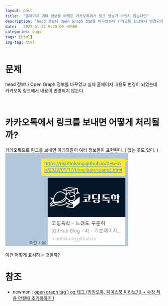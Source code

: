 ```yaml
---
layout: post
title:  "홈페이지 메타 정보를 바꿔도 카카오톡에서 링크 정보가 바뀌지 않는다면"
description: "head 정보나 Open Graph 정보를 바꾸었는데 카카오톡 링크에서 변경되지 않는다면"
date:   2022-01-21 9:20:00 +0900
categories: bugs
tags: [html]
img-tag: html
---
```


# 문제  
head 정보나 Open Graph 정보를 바꾸었고 실제 홈페이지 내용도 변경이 되었는데   
카카오톡 링크에서 내용이 변경되지 않는다.  

<br>

# 카카오톡에서 링크를 보내면 어떻게 처리될까? 
카카오톡으로 링크를 보내면 아래와같이 여러 정보들이 표현된다. ( 없는 곳도 있다. )  
![after-OG2-2](/assets/img/post-img/kakao-link/og.png)   

이건 어떻게 표시하는 것일까?

# 참조
- newmon : [open graph tag ) og 태그 (카카오톡, 페이스북 미리보기) + 수정 적용 안될때 초기화하기 !][og-초기화-link]


[og-초기화-link]: https://infinitt.tistory.com/285

